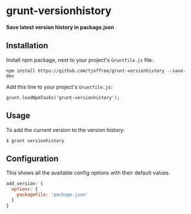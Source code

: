 # grunt-versionhistory

**Save latest version history in package.json**

## Installation

Install npm package, next to your project's `Gruntfile.js` file:

    npm install https://github.com/tjeffree/grunt-versionhistory --save-dev

Add this line to your project's `Gruntfile.js`:

    grunt.loadNpmTasks('grunt-versionhistory');


## Usage

To add the current version to the version history:
```
$ grunt versionhistory
```

## Configuration

This shows all the available config options with their default values.

```js
add_version: {
  options: {
    packageFile: 'package.json'
  }
}
```
